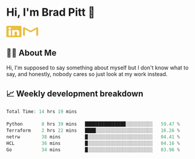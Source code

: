 # Hi, I'm Brad Pitt 👋


<a href="https://www.linkedin.com/in/mathias-mauraisin/" target="blank"><img align="center" src="./icons/linkedin.svg" alt="https://www.linkedin.com/in/mathias-mauraisin/" height="30" width="40" /></a>
<a href="mailto:mathias.mauraisin.pro@gmail.com" target="blank"><img align="center" src="./icons/gmail.svg" alt="redrew" height="30" width="40" /></a>




<!-- ![snap](images/Snap_dark.png?raw=true) -->
<!-- ![snap](images/Snap_dark_bg.png?raw=true) -->


<!-- [![My Skills](https://skillicons.dev/icons?i=c,cpp,html,css,js,ts,)](https://skillicons.dev) -->

## 🙋‍♂️&nbsp;About Me

Hi, I'm supposed to say something about myself but I don't know what to say, and honestly, nobody cares so just look at my work instead.

## 📈&nbsp;Weekly development breakdown

<!-- [![mamaurai's 42 stats](https://badge42.vercel.app/api/v2/cl1l4qz93000609l4yixitcl4/stats?cursusId=21&coalitionId=45)](https://github.com/JaeSeoKim/badge42) -->





<!--START_SECTION:waka-->

```rust
Total Time: 14 hrs 19 mins

Python       8 hrs 39 mins   ███████████████░░░░░░░░░░   59.47 %
Terraform    2 hrs 22 mins   ████░░░░░░░░░░░░░░░░░░░░░   16.26 %
netrw        38 mins         █░░░░░░░░░░░░░░░░░░░░░░░░   04.41 %
HCL          36 mins         █░░░░░░░░░░░░░░░░░░░░░░░░   04.16 %
Go           34 mins         █░░░░░░░░░░░░░░░░░░░░░░░░   03.96 %
```

<!--END_SECTION:waka-->


